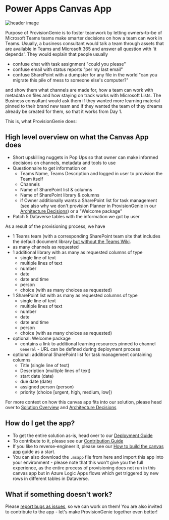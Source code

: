 # Power Apps Canvas App

![header image](https://github.com/ProvisionGenie/ProvisionGenie/blob/main/Docs/media/Genie_Header.png)

Purpose of ProvisionGenie is to foster teamwork by letting owners-to-be of Microsoft Teams teams make smarter decisions on how a team can work in Teams. Usually, a business consultant would talk a team through assets that are available in Teams and Microsoft 365 and answer all question with 'it depends'. They would explain that people usually

- confuse chat with task assignment "could you please"
- confuse email with status reports "per my last email"
- confuse SharePoint with a dumpster for any file in the world "can you migrate this pile of mess to someone else's computer?"

and show them what channels are made for, how a team can work with metadata on files and how staying on track works with Microsoft Lists. The Business consultant would ask them if they wanted more learning material pinned to their brand new team and if they wanted the team of they dreams already be created for them, so that it works from Day 1.

This is, what ProvisionGenie does:

## High level overview on what the Canvas App does

- Short upskilling nuggets in Pop Ups so that owner can make informed decisions on channels, metadata and tools to use
- Questionnaire to get information on
  - Teams Name, Teams Description and logged in user to provision the Team itself
  - Channels
  - Name of SharePoint list & columns
  - Name of SharePoint library & columns
  - if Owner additionally wants a SharePoint list for task management (see also why we don't provision Planner in ProvisionGenie in our [Architecture Decisions](/Docs/ArchitectureDecisions.md#no-microsoft-planner-provisioning)) or a "Welcome package"
- Patch 5 Dataverse tables with the information we got by user

As a result of the provisioning process, we have

- 1 Teams team (with a corresponding SharePoint team site that includes the default document library [but without the Teams Wiki](/Docs/ArchitectureDecisions.md#teams-wiki).
- as many channels as requested
- 1 additional library with as many as requested columns of type
  - single line of text
  - multiple lines of text
  - number
  - date
  - date and time
  - person
  - choice (with as many choices as requested)
- 1 SharePoint list with as many as requested columns of type
  - single line of text
  - multiple lines of text
  - number
  - date
  - date and time
  - person
  - choice (with as many choices as requested)
- optional: Welcome package
  - contains a link to additional learning resources pinned to channel `General` - URL can be defined during deployment process
- optional: additional SharePoint list for task management containing columns
  - Title (single line of text)
  - Description (multiple lines of text)
  - start date (date)
  - due date (date)
  - assigned person (person)
  - priority (choice [urgent, high, medium, low])

For more context on how this canvas app fits into our solution, please head over to [Solution Overview](https://github.com/ProvisionGenie/ProvisionGenie/blob/main/Docs/LogicApps.md#solution-overview) and [Architecture Decisions](/Docs/ArchitectureDecisions.md)

## How do I get the app?

- To get the entire solution as-is, head over to our [Deployment Guide](DeploymentGuide.md)
- To contribute to it, please see our [Contribution Guide](https://github.com/ProvisionGenie/ProvisionGenie/blob/main/CONTRIBUTING.md)
- If you like to reverse-engineer it, please see our [How to build the canvas app](https://github.com/ProvisionGenie/ProvisionGenie/blob/main/Docs/HowToBuildTheCanvasApp.md) guide as a start.
- You can also download the `.msapp` file from here and import this app into your environment - please note that this won't give you the full experience, as the entire process of provisioning does not run in this canvas app but in Azure Logic Apps flows which get triggered by new rows in different tables in Dataverse.

## What if something doesn't work?

Please [report bugs as issues](https://github.com/ProvisionGenie/ProvisionGenie/issues/new?assignees=&labels=&template=bug_report.md&title=), so we can work on them! You are also invited to contribute to the app - let's make ProvisionGenie together even better!
